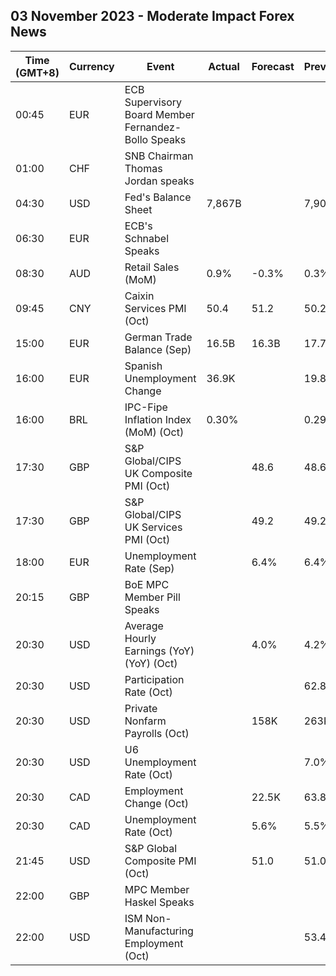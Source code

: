 ## 03 November 2023 - Moderate Impact Forex News

| Time (GMT+8) | Currency | Event | Actual | Forecast | Previous |
|------|----------|-------|--------|----------|----------|
| 00:45 | EUR | ECB Supervisory Board Member Fernandez-Bollo Speaks |  |  |  |
| 01:00 | CHF | SNB Chairman Thomas Jordan speaks |  |  |  |
| 04:30 | USD | Fed's Balance Sheet | 7,867B |  | 7,908B |
| 06:30 | EUR | ECB's Schnabel Speaks |  |  |  |
| 08:30 | AUD | Retail Sales (MoM) | 0.9% | -0.3% | 0.3% |
| 09:45 | CNY | Caixin Services PMI (Oct) | 50.4 | 51.2 | 50.2 |
| 15:00 | EUR | German Trade Balance (Sep) | 16.5B | 16.3B | 17.7B |
| 16:00 | EUR | Spanish Unemployment Change | 36.9K |  | 19.8K |
| 16:00 | BRL | IPC-Fipe Inflation Index (MoM) (Oct) | 0.30% |  | 0.29% |
| 17:30 | GBP | S&P Global/CIPS UK Composite PMI (Oct) |  | 48.6 | 48.6 |
| 17:30 | GBP | S&P Global/CIPS UK Services PMI (Oct) |  | 49.2 | 49.2 |
| 18:00 | EUR | Unemployment Rate (Sep) |  | 6.4% | 6.4% |
| 20:15 | GBP | BoE MPC Member Pill Speaks |  |  |  |
| 20:30 | USD | Average Hourly Earnings (YoY) (YoY) (Oct) |  | 4.0% | 4.2% |
| 20:30 | USD | Participation Rate (Oct) |  |  | 62.8% |
| 20:30 | USD | Private Nonfarm Payrolls (Oct) |  | 158K | 263K |
| 20:30 | USD | U6 Unemployment Rate (Oct) |  |  | 7.0% |
| 20:30 | CAD | Employment Change (Oct) |  | 22.5K | 63.8K |
| 20:30 | CAD | Unemployment Rate (Oct) |  | 5.6% | 5.5% |
| 21:45 | USD | S&P Global Composite PMI (Oct) |  | 51.0 | 51.0 |
| 22:00 | GBP | MPC Member Haskel Speaks |  |  |  |
| 22:00 | USD | ISM Non-Manufacturing Employment (Oct) |  |  | 53.4 |
